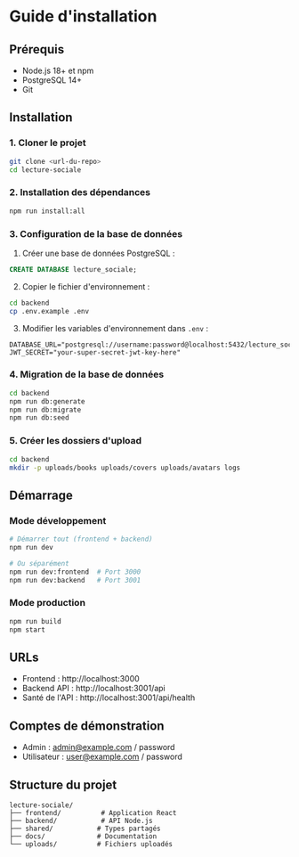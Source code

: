 # Guide d'installation

## Prérequis

- Node.js 18+ et npm
- PostgreSQL 14+
- Git

## Installation

### 1. Cloner le projet

```bash
git clone <url-du-repo>
cd lecture-sociale
```

### 2. Installation des dépendances

```bash
npm run install:all
```

### 3. Configuration de la base de données

1. Créer une base de données PostgreSQL :
```sql
CREATE DATABASE lecture_sociale;
```

2. Copier le fichier d'environnement :
```bash
cd backend
cp .env.example .env
```

3. Modifier les variables d'environnement dans `.env` :
```env
DATABASE_URL="postgresql://username:password@localhost:5432/lecture_sociale"
JWT_SECRET="your-super-secret-jwt-key-here"
```

### 4. Migration de la base de données

```bash
cd backend
npm run db:generate
npm run db:migrate
npm run db:seed
```

### 5. Créer les dossiers d'upload

```bash
cd backend
mkdir -p uploads/books uploads/covers uploads/avatars logs
```

## Démarrage

### Mode développement

```bash
# Démarrer tout (frontend + backend)
npm run dev

# Ou séparément
npm run dev:frontend  # Port 3000
npm run dev:backend   # Port 3001
```

### Mode production

```bash
npm run build
npm start
```

## URLs

- Frontend : http://localhost:3000
- Backend API : http://localhost:3001/api
- Santé de l'API : http://localhost:3001/api/health

## Comptes de démonstration

- Admin : admin@example.com / password
- Utilisateur : user@example.com / password

## Structure du projet

```
lecture-sociale/
├── frontend/          # Application React
├── backend/           # API Node.js
├── shared/           # Types partagés
├── docs/             # Documentation
└── uploads/          # Fichiers uploadés
```